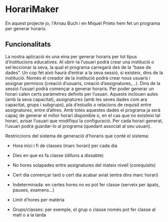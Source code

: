 # HorariMaker
En aquest projecte jo, l'Arnau Buch i en Miquel Prieto hem fet un programa per generar horaris.

## Funcionalitats
La nostra aplicació és una eina per generar horaris per tot tipus d’institucions educatives.
Al obrir-la l’usuari podrà crear una institució o sel·leccionar la seva, la qual el programa carregarà des de la “base de dades”.
Un cop fet això haurà d’entrar a la seva sessió, si existeix, dins de la institució. Només el creador de la institució podrà crear nous usuaris i assignar permisos (creació d’usuaris, creació d’assignatures,...).
Dins de la sessió l’usuari podrà començar a generar horaris.
Per poder generar un horari calen certs paràmetres definits per l’usuari. Aquests inclouen aules (amb la seva capacitat), assignatures (amb les seves dades com ara capacitat, grups i subgrups), pla d’estudis o relacions de requisit entre assignatures, entre d’altres.
Amb totes aquestes dades el programa ja serà capaç de generar el millor horari disponible o, en el cas que no existeixi tal horari, avisar l’usuari que modifiqui la configuració.
Per cada horari generat, l’usuari podrà guardar-lo al programa (quedant associat al seu usuari).

Restriccions del sistema de generació d’horaris que conté el sistema:

- Hora inici i fi de classes (marc horari) per cada dia

- Dies en que es fa classe (dilluns a dissabte)

- No hores solapades entre assignatures del mateix nivell (corequisits)

- Cert dia començar tard o cert dia acabar aviat (entra dins marc horari) 

- Indeterminada: en certes hores no es pot fer classe (serveix per àpats, pauses, examens...) 

- Límit d’hores per matèria 

- Grups/classes: per exemple, el grup o classe només pot fer classe al matí o a la tarda 

